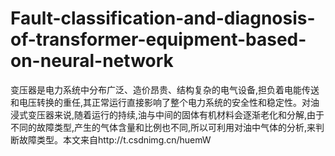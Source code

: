 # Fault-classification-and-diagnosis-of-transformer-equipment-based-on-neural-network
变压器是电力系统中分布广泛、造价昂贵、结构复杂的电气设备,担负着电能传送和电压转换的重任,其正常运行直接影响了整个电力系统的安全性和稳定性。对油浸式变压器来说,随着运行的持续,油与中间的固体有机材料会逐渐老化和分解,由于不同的故障类型,产生的气体含量和比例也不同,所以可利用对油中气体的分析,来判断故障类型。本文来自http://t.csdnimg.cn/huemW
